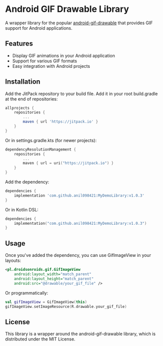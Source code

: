 # Android GIF Drawable Library

A wrapper library for the popular [android-gif-drawable](https://github.com/koral--/android-gif-drawable) that provides GIF support for Android applications.

## Features

- Display GIF animations in your Android application
- Support for various GIF formats
- Easy integration with Android projects

## Installation

Add the JitPack repository to your build file. Add it in your root build.gradle at the end of repositories:

```gradle
allprojects {
    repositories {
        ...
        maven { url 'https://jitpack.io' }
    }
}
```

Or in settings.gradle.kts (for newer projects):

```kotlin
dependencyResolutionManagement {
    repositories {
        ...
        maven { url = uri("https://jitpack.io") }
    }
}
```

Add the dependency:

```gradle
dependencies {
    implementation 'com.github.anil098421:MyDemoLibrary:v1.0.3'
}
```

Or in Kotlin DSL:

```kotlin
dependencies {
    implementation("com.github.anil098421:MyDemoLibrary:v1.0.3")
}
```

## Usage

Once you've added the dependency, you can use GifImageView in your layouts:

```xml
<pl.droidsonroids.gif.GifImageView
    android:layout_width="match_parent"
    android:layout_height="match_parent"
    android:src="@drawable/your_gif_file" />
```

Or programmatically:

```kotlin
val gifImageView = GifImageView(this)
gifImageView.setImageResource(R.drawable.your_gif_file)
```

## License

This library is a wrapper around the android-gif-drawable library, which is distributed under the MIT License. 